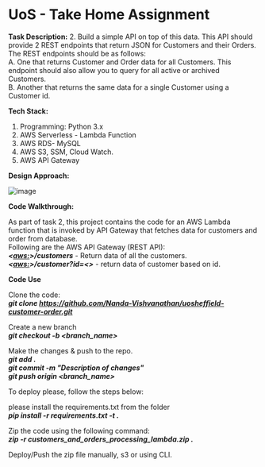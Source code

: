 # UoS - Take Home Assignment

**Task Description:**
2. Build a simple API on top of this data. This API should provide 2 REST endpoints that return JSON for Customers and their Orders. The REST endpoints should be as follows:<br>
  A. One that returns Customer and Order data for all Customers. This endpoint should also allow you to query for all active or archived Customers.<br>
  B. Another that returns the same data for a single Customer using a Customer id.<br>

**Tech Stack:**

1. Programming: Python 3.x<br>
2. AWS Serverless - Lambda Function<br>
3. AWS RDS- MySQL<br>
4. AWS S3, SSM, Cloud Watch.<br>
5. AWS API Gateway


**Design Approach:**

![image](https://github.com/Nanda-Vishvanathan/uosheffield-customer-order/assets/59757238/c627af23-4958-4fa3-a3b5-2266cf5eef6c)



**Code Walkthrough:**

As part of task 2, this project contains the code for an AWS Lambda function that is invoked by API Gateway that fetches data for customers and order from database. <br>
Following are the AWS API Gateway (REST API):<br>
***<<aws:>>/customers*** - Return data of all the customers. <br>
***<<aws:>>/customer?id=<<int>>*** - return data of customer based on id.<br>


**Code Use**

Clone the code:<br>
***git clone https://github.com/Nanda-Vishvanathan/uosheffield-customer-order.git<br>***

Create a new branch<br>
***git checkout -b <branch_name><br>***

Make the changes & push to the repo.<br>
***git add .<br>***
***git commit -m "Description of changes"<br>***
***git push origin <branch_name><br>***

To deploy please, follow the steps below:

please install the requirements.txt from the folder<br>
***pip install -r requirements.txt -t .<br>***

Zip the code using the following command:<br>
***zip -r customers_and_orders_processing_lambda.zip .<br>***

Deploy/Push the zip file manually, s3 or using CLI.
